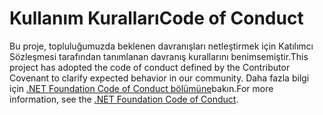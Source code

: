 # <a name="code-of-conduct"></a><span data-ttu-id="afb25-101">Kullanım Kuralları</span><span class="sxs-lookup"><span data-stu-id="afb25-101">Code of Conduct</span></span>

<span data-ttu-id="afb25-102">Bu proje, topluluğumuzda beklenen davranışları netleştirmek için Katılımcı Sözleşmesi tarafından tanımlanan davranış kurallarını benimsemiştir.</span><span class="sxs-lookup"><span data-stu-id="afb25-102">This project has adopted the code of conduct defined by the Contributor Covenant to clarify expected behavior in our community.</span></span>
<span data-ttu-id="afb25-103">Daha fazla bilgi için [.NET Foundation Code of Conduct bölümüne](https://dotnetfoundation.org/code-of-conduct)bakın.</span><span class="sxs-lookup"><span data-stu-id="afb25-103">For more information, see the [.NET Foundation Code of Conduct](https://dotnetfoundation.org/code-of-conduct).</span></span>
